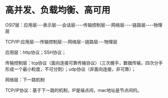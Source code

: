 # 高并发、负载均衡、高可用

OSI7层：应用层---表示层---会话层----传输控制层---网络层----链路层----物理层

TCP/IP:应用层---传输控制层---网络层--链路层---物理层

应用层：http协议；SSH协议；

传输控制层：tcp协议（面向连接可靠传输协议）（三次握手，数据传输，四次分手形成一个最小粒度，不可分割）；udp协议（非面向连接，非可靠）；

 网络层：下一跳机制

TCP/IP协议：基于下一跳的机制，IP是端点间，mac地址是节点间的。 

